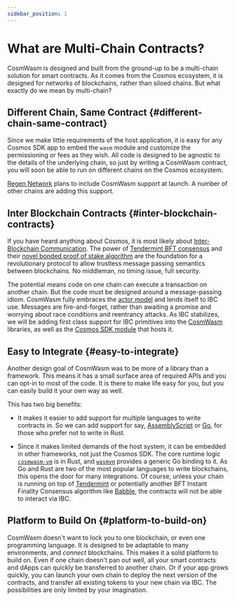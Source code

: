 ```yaml
---
sidebar_position: 1
---
```


# What are Multi-Chain Contracts?

CosmWasm is designed and built from the ground-up to be a multi-chain solution for smart contracts. As it comes from the
Cosmos ecosystem, it is designed for networks of blockchains, rather than siloed chains. But what exactly do we mean by
multi-chain?

## Different Chain, Same Contract {#different-chain-same-contract}

Since we make little requirements of the host application, it is easy for any Cosmos SDK app to embed the `wasm` module
and customize the permissioning or fees as they wish. All code is designed to be agnostic to the details of the
underlying chain, so just by writing a CosmWasm contract, you will soon be able to run on different chains on the Cosmos
ecosystem.

[Regen Network](https://regen.network) plans to include CosmWasm support at launch. A number of other chains are adding
this support.

## Inter Blockchain Contracts {#inter-blockchain-contracts}

If you have heard anything about Cosmos, it is most likely
about [Inter-Blockchain Communication](https://ibcprotocol.org/). The power
of [Tendermint BFT consensus](https://tendermint.com) and
their [novel bonded proof of stake algorithm](https://blog.cosmos.network/what-does-the-launch-of-cosmos-mean-for-the-blockchain-ecosystem-952e14f67d0d)
are the foundation for a revolutionary protocol to allow trustless message passing semantics between blockchains. No
middleman, no timing issue, full security.

The potential means code on one chain can execute a transaction on another chain. But the code must be designed around a
message-passing idiom. CosmWasm fully embraces the [actor model](./actor) and lends itself to IBC use. Messages are
fire-and-forget, rather than awaiting a promise and worrying about race conditions and reentrancy attacks. As IBC
stabilizes, we will be adding first class support for IBC primitives into
the [CosmWasm](https://github.com/CosmWasm/cosmwasm) libraries, as well as
the [Cosmos SDK module](https://github.com/CosmWasm/wasmd/tree/master/x/wasm) that hosts it.

## Easy to Integrate {#easy-to-integrate}

Another design goal of CosmWasm was to be more of a library than a framework. This means it has a small surface area of
required APIs and you can opt-in to most of the code. It is there to make life easy for you, but you can easily build it
your own way as well.

This has two big benefits:

- It makes it easier to add support for multiple languages to write contracts in. So we can add support
for say, [AssemblyScript](https://www.assemblyscript.org) or [Go](https://github.com/golang/go), for those who
prefer not to write in Rust.

- Since it makes limited demands of the host system, it can be embedded in other frameworks,
not just the Cosmos SDK. The core runtime logic [`cosmwasm-vm`](https://github.com/CosmWasm/cosmwasm/tree/main/packages/vm)
is in Rust, and [`wasmvm`](https://github.com/CosmWasm/wasmvm) provides a generic Go binding to it. As Go and
Rust are two of the most popular languages to write blockchains, this opens the door for many integrations. Of course,
unless your chain is running on top of [Tendermint](https://tendermint.com) or potentially another BFT Instant Finality
Consensus algorithm like [Babble](https://github.com/mosaicnetworks/babble), the contracts will not be able to interact via IBC.

## Platform to Build On {#platform-to-build-on}

CosmWasm doesn't want to lock you to one blockchain, or even one programming language. It is designed to be adaptable to
many environments, and *connect* blockchains. This makes it a solid platform to build on. Even if one chain doesn't pan
out well, all your smart contracts and dApps can quickly be transferred to another chain. Or if your app grows quickly,
you can launch your own chain to deploy the next version of the contracts, and transfer all existing tokens to your new
chain via IBC. The possibilities are only limited by your imagination.
